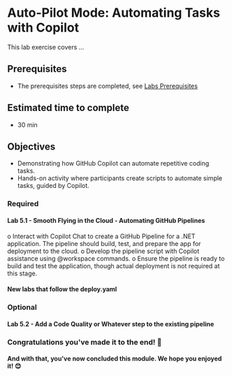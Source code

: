 # Auto-Pilot Mode: Automating Tasks with Copilot 
This lab exercise covers ...

## Prerequisites
- The prerequisites steps are completed, see [Labs Prerequisites](https://github.com/XpiritBV/Copilot-Bootcamp#labs-prerequisites)

## Estimated time to complete
- 30 min

## Objectives
- Demonstrating how GitHub Copilot can automate repetitive coding tasks.
- Hands-on activity where participants create scripts to automate simple tasks, guided by Copilot.

### Required

#### Lab 5.1 - Smooth Flying in the Cloud - Automating GitHub Pipelines

o	Interact with Copilot Chat to create a GitHub Pipeline for a .NET application. The pipeline should build, test, and prepare the app for deployment to the cloud.
o	Develop the pipeline script with Copilot assistance using @workspace commands.
o	Ensure the pipeline is ready to build and test the application, though actual deployment is not required at this stage.

#### New labs that follow the deploy.yaml

### Optional

#### Lab 5.2 - Add a Code Quality or Whatever step to the existing pipeline


### Congratulations you've made it to the end! &#x1F389;

#### And with that, you've now concluded this module. We hope you enjoyed it! &#x1F60A;
